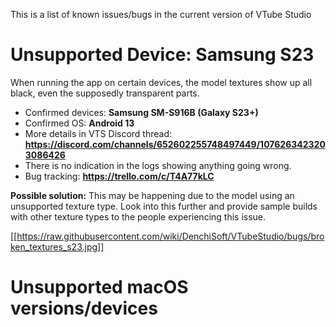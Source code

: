 This is a list of known issues/bugs in the current version of VTube Studio

# Unsupported Device: Samsung S23

When running the app on certain devices, the model textures show up all black, even the supposedly transparent parts.

* Confirmed devices: **Samsung SM-S916B (Galaxy S23+)**
* Confirmed OS: **Android 13**
* More details in VTS Discord thread: **https://discord.com/channels/652602255748497449/1076263423203086426**
* There is no indication in the logs showing anything going wrong.
* Bug tracking: **https://trello.com/c/T4A77kLC**

**Possible solution:** This may be happening due to the model using an unsupported texture type. Look into this further and provide sample builds with other texture types to the people experiencing this issue.

[[https://raw.githubusercontent.com/wiki/DenchiSoft/VTubeStudio/bugs/broken_textures_s23.jpg]]

# Unsupported macOS versions/devices

